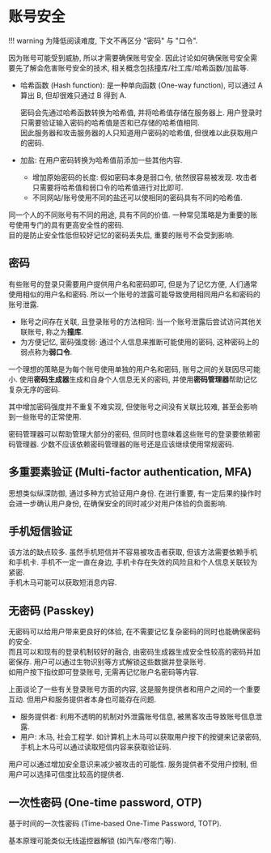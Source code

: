 # 账号安全

!!! warning
    为降低阅读难度, 下文不再区分 "密码" 与 "口令".  

因为账号可能受到威胁, 所以才需要确保账号安全. 因此讨论如何确保账号安全需要先了解会危害账号安全的技术, 相关概念包括撞库/社工库/哈希函数/加盐等.

- 哈希函数 (Hash function): 是一种单向函数 (One-way function), 可以通过 A 算出 B, 但却很难只通过 B 得到 A.

    密码会先通过哈希函数转换为哈希值, 并将哈希值存储在服务器上. 用户登录时只需要验证输入密码的哈希值是否和已存储的哈希值相同.  
    因此服务器和攻击服务器的人只知道用户密码的哈希值, 但很难以此获取用户的密码.

- 加盐: 在用户密码转换为哈希值前添加一些其他内容.

  - 增加原始密码的长度: 假如密码本身是弱口令, 依然很容易被发现. 攻击者只需要将哈希值和弱口令的哈希值进行对比即可.
  - 不同网站/账号使用不同的盐还可以使相同的密码具有不同的哈希值.

同一个人的不同账号有不同的用途, 具有不同的价值. 一种常见策略是为重要的账号使用专门的具有更高安全性的密码.  
目的是防止安全性低但较好记忆的密码丢失后, 重要的账号不会受到影响.

## 密码

有些账号的登录只需要用户提供用户名和密码即可, 但是为了记忆方便, 人们通常使用相似的用户名和密码. 所以一个账号的泄露可能导致使用相同用户名和密码的账号泄露.

- 账号之间存在关联, 且登录账号的方法相同: 当一个账号泄露后尝试访问其他关联账号, 称之为**撞库**.
- 为方便记忆, 密码强度弱: 通过个人信息来推断可能使用的密码, 这种密码上的弱点称为**弱口令**.

一个理想的策略是为每个账号使用单独的用户名和密码, 账号之间的关联因尽可能小. 使用**密码生成器**生成和自身个人信息无关的密码, 并使用**密码管理器**帮助记忆复杂无序的密码.

其中增加密码强度并不重复不难实现, 但使账号之间没有关联比较难, 甚至会影响到一些账号的正常使用.

密码管理器可以帮助管理大部分的密码, 但同时也意味着这些账号的登录要依赖密码管理器. 少数不应该依赖密码管理器的账号还是应该继续使用常规密码.

## 多重要素验证 (Multi-factor authentication, MFA)

思想类似纵深防御, 通过多种方式验证用户身份. 在进行重要, 有一定后果的操作时会进一步确认用户身份, 在确保安全的同时减少对用户体验的负面影响.

## 手机短信验证

该方法的缺点较多. 虽然手机短信并不容易被攻击者获取, 但该方法需要依赖手机和手机卡. 手机不一定一直在身边, 手机卡存在失效的风险且和个人信息关联较为紧密.  
手机木马可能可以获取短消息内容.

## 无密码 (Passkey)

无密码可以给用户带来更良好的体验, 在不需要记忆复杂密码的同时也能确保密码的安全.  
而且可以和现有的登录机制较好的融合, 由密码生成器生成安全性较高的密码并加密保存. 用户可以通过生物识别等方式解锁这些数据并登录账号.  
如用户按下指纹即可登录账号, 无需再记忆账户名密码等内容.

上面谈论了一些有关登录账号方面的内容, 这是服务提供者和用户之间的一个重要互动. 但用户和服务提供者本身也可能存在问题.

- 服务提供者: 利用不透明的机制对外泄露账号信息, 被黑客攻击导致账号信息泄露.
- 用户: 木马, 社会工程学. 如计算机上木马可以获取用户按下的按键来记录密码, 手机上木马可以通过读取短信内容来获取验证码.

用户可以通过增加安全意识来减少被攻击的可能性. 服务提供者不受用户控制, 但用户可以选择可信度比较高的提供者.

## 一次性密码 (One-time password, OTP)

基于时间的一次性密码 (Time-based One-Time Password, TOTP).

基本原理可能类似无线遥控器解锁 (如汽车/卷帘门等).
